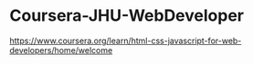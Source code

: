 # Coursera-JHU-WebDeveloper
https://www.coursera.org/learn/html-css-javascript-for-web-developers/home/welcome
